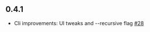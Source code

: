 ## 0.4.1

* Cli improvements: UI tweaks and --recursive flag [#28](https://github.com/snoyberg/packdeps/pull/28)
